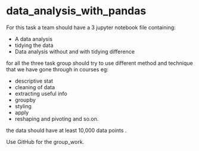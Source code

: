 # data_analysis_with_pandas
For this task a team should have a 3 jupyter notebook file containing:
- A data analysis
- tidying the data
-  Data analysis without and with tidying difference

for all the three task group should try to use different method and technique that we have gone through in courses eg:
- descriptive stat
- cleaning of data
- extracting useful info
- groupby
- styling
- apply 
- reshaping and pivoting
and so.on.

the data should have at least 10,000 data points .

Use GitHub for the group_work.
